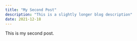```yaml
---
title: "My Second Post"
description: "This is a slightly longer blog description"
date: 2021-12-18
---
```


This is my second post.
